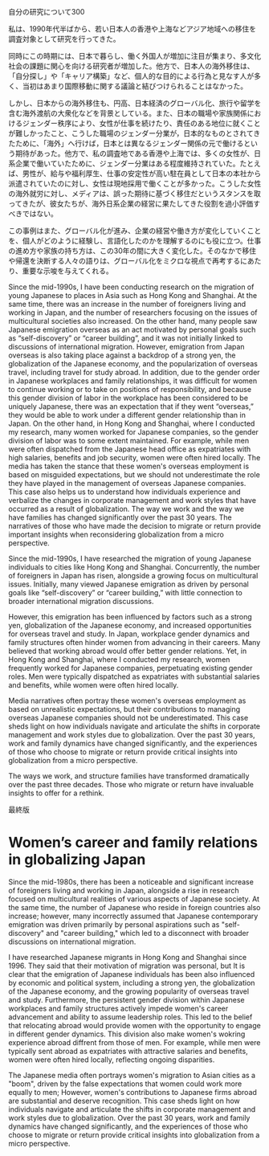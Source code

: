 自分の研究について300





私は、1990年代半ばから、若い日本人の香港や上海などアジア地域への移住を調査対象として研究を行ってきた。

同時にこの時期には、日本で暮らし、働く外国人が増加に注目が集まり、多文化社会の課題に関心を向ける研究者が増加した。他方で、日本人の海外移住は、「自分探し」や「キャリア構築」など、個人的な目的による行為と見なす人が多く、当初はあまり国際移動に関する議論と結びつけられることはなかった。

しかし、日本からの海外移住も、円高、日本経済のグローバル化、旅行や留学を含む海外渡航の大衆化などを背景としている。また、日本の職場や家族関係におけるジェンダー秩序により、女性が仕事を続けたり、責任のある地位に就くことが難しかったこと、こうした職場のジェンダー分業が，日本的なものとされてきたために、「海外」へ行けば，日本とは異なるジェンダー関係の元で働けるという期待があった。他方で、私の調査地である香港や上海では、多くの女性が、日系企業で働いていたために、ジェンダー分業はある程度維持されていた。たとえば、男性が、給与や福利厚生、仕事の安定性が高い駐在員として日本の本社から派遣されていたのに対し、女性は現地採用で働くことが多かった。こうした女性の海外就労に対し、メディアは、誤った期待に基づく移住だというスタンスを取ってきたが、彼女たちが、海外日系企業の経営に果たしてきた役割を過小評価すべきではない。

この事例はまた、グローバル化が進み、企業の経営や働き方が変化していくことを、個人がどのように経験し、言語化したのかを理解するのにも役に立つ。仕事の進め方や家族の持ち方は、この30年の間に大きく変化した。そのなかで移住や帰還を決断する人々の語りは、グローバル化をミクロな視点で再考するにあたり、重要な示唆を与えてくれる。



Since the mid-1990s, I have been conducting research on the migration of young Japanese to places in Asia such as Hong Kong and Shanghai.
At the same time, there was an increase in the number of foreigners living and working in Japan, and the number of researchers focusing on the issues of multicultural societies also increased. On the other hand, many people saw Japanese emigration overseas as an act motivated by personal goals such as “self-discovery” or “career building”, and it was not initially linked to discussions of international migration.
However, emigration from Japan overseas is also taking place against a backdrop of a strong yen, the globalization of the Japanese economy, and the popularization of overseas travel, including travel for study abroad. In addition, due to the gender order in Japanese workplaces and family relationships, it was difficult for women to continue working or to take on positions of responsibility, and because this gender division of labor in the workplace has been considered to be uniquely Japanese, there was an expectation that if they went “overseas,” they would be able to work under a different gender relationship than in Japan. On the other hand, in Hong Kong and Shanghai, where I conducted my research, many women worked for Japanese companies, so the gender division of labor was to some extent maintained. For example, while men were often dispatched from the Japanese head office as expatriates with high salaries, benefits and job security, women were often hired locally. The media has taken the stance that these women's overseas employment is based on misguided expectations, but we should not underestimate the role they have played in the management of overseas Japanese companies.
This case also helps us to understand how individuals experience and verbalize the changes in corporate management and work styles that have occurred as a result of globalization. The way we work and the way we have families has changed significantly over the past 30 years. The narratives of those who have made the decision to migrate or return provide important insights when reconsidering globalization from a micro perspective.





Since the mid-1990s, I have researched the migration of young Japanese individuals to cities like Hong Kong and Shanghai. Concurrently, the number of foreigners in Japan has risen, alongside a growing focus on multicultural issues. Initially, many viewed Japanese emigration as driven by personal goals like “self-discovery” or “career building,” with little connection to broader international migration discussions.

However, this emigration has been influenced by factors such as a strong yen, globalization of the Japanese economy, and increased opportunities for overseas travel and study. In Japan, workplace gender dynamics and family structures often hinder women from advancing in their careers. Many believed that working abroad would offer better gender relations. Yet, in Hong Kong and Shanghai, where I conducted my research, women frequently worked for Japanese companies, perpetuating existing gender roles. Men were typically dispatched as expatriates with substantial salaries and benefits, while women were often hired locally.

Media narratives often portray these women's overseas employment as based on unrealistic expectations, but their contributions to managing overseas Japanese companies should not be underestimated. This case sheds light on how individuals navigate and articulate the shifts in corporate management and work styles due to globalization. Over the past 30 years, work and family dynamics have changed significantly, and the experiences of those who choose to migrate or return provide critical insights into globalization from a micro perspective.

The ways we work, and structure families have transformed dramatically over the past three decades. Those who migrate or return have invaluable insights to offer for a rethink.

最終版

# Women’s career and family relations in globalizing Japan

Since the mid-1980s, there has been a noticeable and significant increase of foreigners living and working in Japan, alongside a rise in research focused on multicultural realities of various aspects of Japanese society. At the same time, the number of Japanese who reside in foreign countries also increase; however, many incorrectly assumed that Japanese contemporary emigration was driven primarily by personal aspirations such as "self-discovery" and "career building," which led to a disconnect with broader discussions on international migration.

I have researched Japanese migrants in Hong Kong and Shanghai since 1996. They said that their motivation of migration was personal, but It is clear that the emigration of Japanese individuals has been also influenced by economic and political system, including a strong yen, the globalization of the Japanese economy, and the growing popularity of overseas travel and study. Furthermore, the persistent gender division within Japanese workplaces and family structures actively impede women's career advancement and ability to assume leadership roles. This led to the belief that relocating abroad would provide women with the opportunity to engage in different gender dynamics. This division also make women's wokring experience abroad diffrent from those of men. For example, while men were typically sent abroad as expatriates with attractive salaries and benefits, women were often hired locally, reflecting ongoing disparities.

The Japanese media often portrays women's migration to Asian cities as a "boom", driven by the false expectations that women could work more equally to men; However, women's contributions to Japanese firms abroad are substantial and deserve recognition.  This case sheds light on how individuals navigate and articulate the shifts in corporate management and work styles due to globalization. Over the past 30 years, work and family dynamics have changed significantly, and the experiences of those who choose to migrate or return provide critical insights into globalization from a micro perspective.